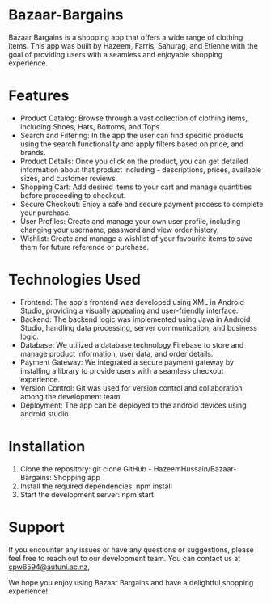 # Bazaar-Bargains
Bazaar Bargains is a shopping app that offers a wide range of clothing items. This app was built by Hazeem, Farris, Sanurag, and Etienne with the goal of providing users with a seamless and enjoyable shopping experience.

# Features
- Product Catalog: Browse through a vast collection of clothing items, including Shoes, Hats, Bottoms, and Tops.
- Search and Filtering: In the app the user can find specific products using the search functionality and apply filters based on price, and brands.
- Product Details: Once you click on the product, you can get detailed information about that product including - descriptions, prices, available sizes, and customer reviews.
- Shopping Cart: Add desired items to your cart and manage quantities before proceeding to checkout.
- Secure Checkout: Enjoy a safe and secure payment process to complete your purchase.
- User Profiles: Create and manage your own user profile, including changing your username, password and view order history.
- Wishlist: Create and manage a wishlist of your favourite items to save them for future reference or purchase.

# Technologies Used
- Frontend: The app's frontend was developed using XML in Android Studio, providing a visually appealing and user-friendly interface.
- Backend: The backend logic was implemented using Java in Android Studio, handling data processing, server communication, and business logic.
- Database: We utilized a database technology Firebase to store and manage product information, user data, and order details.
- Payment Gateway: We integrated a secure payment gateway by installing a library to provide users with a seamless checkout experience.
- Version Control: Git was used for version control and collaboration among the development team.
- Deployment: The app can be deployed to the android devices using android studio

# Installation
1. Clone the repository: git clone GitHub - HazeemHussain/Bazaar-Bargains: Shopping app
2. Install the required dependencies: npm install
3. Start the development server: npm start

# Support
If you encounter any issues or have any questions or suggestions, please feel free to reach out to our development team. You can contact us at cpw6594@autuni.ac.nz,

We hope you enjoy using Bazaar Bargains and have a delightful shopping experience!